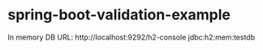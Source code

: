 # spring-boot-validation-example

In memory DB URL: http://localhost:9292/h2-console
jdbc:h2:mem:testdb